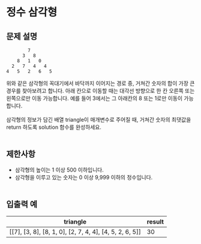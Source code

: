# 정수 삼각형
## 문제 설명
```
        7
      3   8
    8   1   0
  2   7   4   4
4   5   2   6   5
```

위와 같은 삼각형의 꼭대기에서 바닥까지 이어지는 경로 중, 거쳐간 숫자의 합이 가장 큰 경우를 찾아보려고 합니다. 아래 칸으로 이동할 때는 대각선 방향으로 한 칸 오른쪽 또는 왼쪽으로만 이동 가능합니다. 예를 들어 3에서는 그 아래칸의 8 또는 1로만 이동이 가능합니다.
<br/><br/>
삼각형의 정보가 담긴 배열 triangle이 매개변수로 주어질 때, 거쳐간 숫자의 최댓값을 return 하도록 solution 함수를 완성하세요.
<br/><br/>

## 제한사항
* 삼각형의 높이는 1 이상 500 이하입니다.
* 삼각형을 이루고 있는 숫자는 0 이상 9,999 이하의 정수입니다.
<br/><br/>

## 입출력 예
|triangle|result|
|---|---|
|[[7], [3, 8], [8, 1, 0], [2, 7, 4, 4], [4, 5, 2, 6, 5]]|30|